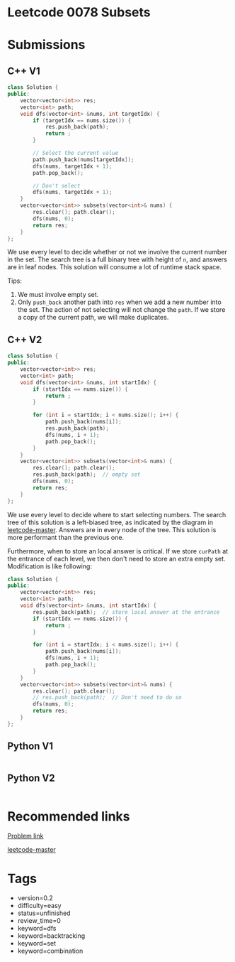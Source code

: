 # Leetcode 0078 Subsets

# Submissions

## C++ V1

```C++
class Solution {
public:
    vector<vector<int>> res;
    vector<int> path;
    void dfs(vector<int> &nums, int targetIdx) {
        if (targetIdx == nums.size()) {
            res.push_back(path);
            return ;
        }

        // Select the current value
        path.push_back(nums[targetIdx]);
        dfs(nums, targetIdx + 1);
        path.pop_back();

        // Don't select
        dfs(nums, targetIdx + 1);
    }
    vector<vector<int>> subsets(vector<int>& nums) {
        res.clear(); path.clear();
        dfs(nums, 0);
        return res;
    }
};
```

We use every level to decide whether or not we involve the current number in the set. The search tree is a full binary tree with height of `n`, and answers are in leaf nodes. This solution will consume a lot of runtime stack space.

Tips:

1. We must involve empty set.
2. Only `push_back` another path into `res` when we add a new number into the set. The action of not selecting will not change the `path`. If we store a copy of the current path, we will make duplicates.


## C++ V2

```C++
class Solution {
public:
    vector<vector<int>> res;
    vector<int> path;
    void dfs(vector<int> &nums, int startIdx) {
        if (startIdx == nums.size()) {
            return ;
        }

        for (int i = startIdx; i < nums.size(); i++) {
            path.push_back(nums[i]);
            res.push_back(path);
            dfs(nums, i + 1);
            path.pop_back();
        }
    }
    vector<vector<int>> subsets(vector<int>& nums) {
        res.clear(); path.clear();
        res.push_back(path);  // empty set
        dfs(nums, 0);
        return res;
    }
};
```

We use every level to decide where to start selecting numbers. The search tree of this solution is a left-biased tree, as indicated by the diagram in [leetcode-master](https://github.com/youngyangyang04/leetcode-master/blob/master/problems/0078.%E5%AD%90%E9%9B%86.md). Answers are in every node of the tree. This solution is more performant than the previous one.

Furthermore, when to store an local answer is critical. If we store `curPath` at the entrance of each level, we then don't need to store an extra empty set. Modification is like following:


```C++
class Solution {
public:
    vector<vector<int>> res;
    vector<int> path;
    void dfs(vector<int> &nums, int startIdx) {
        res.push_back(path);  // store local answer at the entrance
        if (startIdx == nums.size()) {
            return ;
        }

        for (int i = startIdx; i < nums.size(); i++) {
            path.push_back(nums[i]);
            dfs(nums, i + 1);
            path.pop_back();
        }
    }
    vector<vector<int>> subsets(vector<int>& nums) {
        res.clear(); path.clear();
        // res.push_back(path);  // Don't need to do so
        dfs(nums, 0);
        return res;
    }
};
```

## Python V1

```python
```



## Python V2

```python

```


# Recommended links

[Problem link](https://leetcode.com/problems/subsets/description/)

[leetcode-master](https://github.com/youngyangyang04/leetcode-master/blob/master/problems/0078.%E5%AD%90%E9%9B%86.md)


# Tags

- version=0.2
- difficulty=easy
- status=unfinished
- review_time=0
- keyword=dfs
- keyword=backtracking
- keyword=set
- keyword=combination